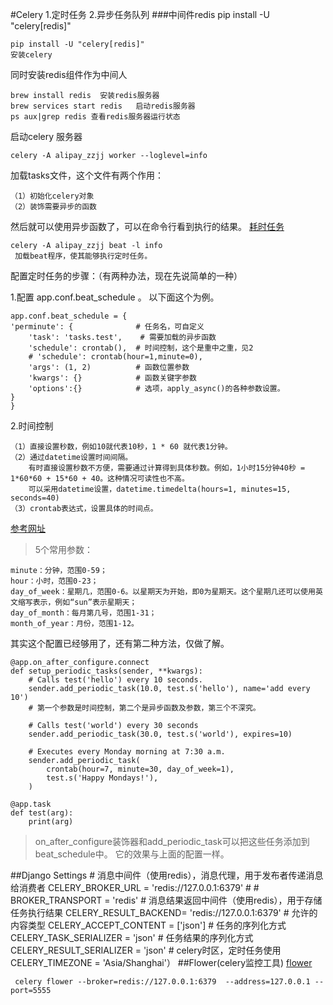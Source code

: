 #Celery
1.定时任务
2.异步任务队列
###中间件redis
	pip install -U "celery[redis]"
	
	pip install -U "celery[redis]"  
	安装celery

同时安装redis组件作为中间人

	brew install redis  安装redis服务器
	brew services start redis   启动redis服务器
	ps aux|grep redis 查看redis服务器运行状态
	
启动celery 服务器
	
	celery -A alipay_zzjj worker --loglevel=info  
加载tasks文件，这个文件有两个作用：

    （1）初始化celery对象
    （2）装饰需要异步的函数
然后就可以使用异步函数了，可以在命令行看到执行的结果。
[耗时任务](https://www.jianshu.com/p/6f8576a37a3e)

	celery -A alipay_zzjj beat -l info
	 加载beat程序，使其能够执行定时任务。

配置定时任务的步骤：（有两种办法，现在先说简单的一种）

1.配置 app.conf.beat_schedule 。
    以下面这个为例。
	    
    app.conf.beat_schedule = {
    'perminute': {              # 任务名，可自定义
        'task': 'tasks.test',    # 需要加载的异步函数
        'schedule': crontab(),  # 时间控制，这个是重中之重，见2
        # 'schedule': crontab(hour=1,minute=0),
        'args': (1, 2)          # 函数位置参数
        'kwargs': {}            # 函数关键字参数
        'options':{}            # 选项，apply_async()的各种参数设置。
    }
	}
2.时间控制

    （1）直接设置秒数，例如10就代表10秒，1 * 60 就代表1分钟。
    （2）通过datetime设置时间间隔。
        有时直接设置秒数不方便，需要通过计算得到具体秒数。例如，1小时15分钟40秒 = 1*60*60 + 15*60 + 40。这种情况可读性也不高。
        可以采用datetime设置，datetime.timedelta(hours=1, minutes=15, seconds=40)
    （3）crontab表达式，设置具体的时间点。
 [参考网址](http://yshblog.com/blog/164)
>5个常用参数：
	 
	minute：分钟，范围0-59；
	hour：小时，范围0-23；
	day_of_week：星期几，范围0-6。以星期天为开始，即0为星期天。这个星期几还可以使用英文缩写表示，例如“sun”表示星期天；
	day_of_month：每月第几号，范围1-31；
	month_of_year：月份，范围1-12。

其实这个配置已经够用了，还有第二种方法，仅做了解。
   
    @app.on_after_configure.connect
    def setup_periodic_tasks(sender, **kwargs):
        # Calls test('hello') every 10 seconds.
        sender.add_periodic_task(10.0, test.s('hello'), name='add every 10')
        # 第一个参数是时间控制，第二个是异步函数及参数，第三个不深究。

        # Calls test('world') every 30 seconds
        sender.add_periodic_task(30.0, test.s('world'), expires=10)

        # Executes every Monday morning at 7:30 a.m.
        sender.add_periodic_task(
            crontab(hour=7, minute=30, day_of_week=1),
            test.s('Happy Mondays!'),
        )

    @app.task
    def test(arg):
        print(arg)
>on_after_configure装饰器和add_periodic_task可以把这些任务添加到beat_schedule中。
它的效果与上面的配置一样。

##Django Settings
	# 消息中间件（使用redis），消息代理，用于发布者传递消息给消费者
	CELERY_BROKER_URL = 'redis://127.0.0.1:6379'
	#
	# BROKER_TRANSPORT = 'redis'
	# 消息结果返回中间件（使用redis），用于存储任务执行结果
	CELERY_RESULT_BACKEND= 'redis://127.0.0.1:6379'	
	# 允许的内容类型
	CELERY_ACCEPT_CONTENT = ['json']
	# 任务的序列化方式
	CELERY_TASK_SERIALIZER = 'json'
	# 任务结果的序列化方式
	CELERY_RESULT_SERIALIZER = 'json'
	# celery时区，定时任务使用
	CELERY_TIMEZONE = 'Asia/Shanghai'）
##Flower(celery监控工具)
[flower](https://flower-docs-cn.readthedocs.io/zh/latest/)
	 
	 celery flower --broker=redis://127.0.0.1:6379  --address=127.0.0.1 --port=5555